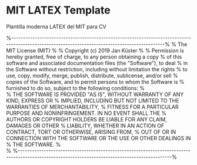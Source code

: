 # MIT LATEX Template

Plantilla moderna LATEX del MIT para CV

%-----------------------------------------------------------------------------------------------------------------------------------------------%
%	The MIT License (MIT)
%
%	Copyright (c) 2019 Jan Küster
%
%	Permission is hereby granted, free of charge, to any person obtaining a copy
%	of this software and associated documentation files (the "Software"), to deal
%	in the Software without restriction, including without limitation the rights
%	to use, copy, modify, merge, publish, distribute, sublicense, and/or sell
%	copies of the Software, and to permit persons to whom the Software is
%	furnished to do so, subject to the following conditions:
%	
%	THE SOFTWARE IS PROVIDED "AS IS", WITHOUT WARRANTY OF ANY KIND, EXPRESS OR
%	IMPLIED, INCLUDING BUT NOT LIMITED TO THE WARRANTIES OF MERCHANTABILITY,
%	FITNESS FOR A PARTICULAR PURPOSE AND NONINFRINGEMENT. IN NO EVENT SHALL THE
%	AUTHORS OR COPYRIGHT HOLDERS BE LIABLE FOR ANY CLAIM, DAMAGES OR OTHER
%	LIABILITY, WHETHER IN AN ACTION OF CONTRACT, TORT OR OTHERWISE, ARISING FROM,
%	OUT OF OR IN CONNECTION WITH THE SOFTWARE OR THE USE OR OTHER DEALINGS IN
%	THE SOFTWARE.
%	
%
%-----------------------------------------------------------------------------------------------------------------------------------------------%
